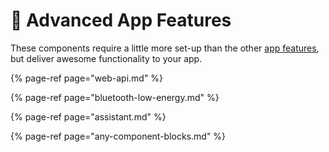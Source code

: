 # 🚀 Advanced App Features

These components require a little more set-up than the other [app features](app-features.md), but deliver awesome functionality to your app.

{% page-ref page="web-api.md" %}

{% page-ref page="bluetooth-low-energy.md" %}

{% page-ref page="assistant.md" %}

{% page-ref page="any-component-blocks.md" %}



